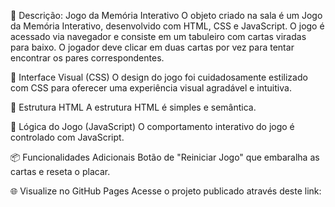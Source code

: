🧩 Descrição: Jogo da Memória Interativo
O objeto criado na sala é um Jogo da Memória Interativo, desenvolvido com HTML, CSS e JavaScript. O jogo é acessado via navegador e consiste em um tabuleiro com cartas viradas para baixo. O jogador deve clicar em duas cartas por vez para tentar encontrar os pares correspondentes.

🎨 Interface Visual (CSS)
O design do jogo foi cuidadosamente estilizado com CSS para oferecer uma experiência visual agradável e intuitiva.

🧱 Estrutura HTML
A estrutura HTML é simples e semântica.

🧠 Lógica do Jogo (JavaScript)
O comportamento interativo do jogo é controlado com JavaScript.

📦 Funcionalidades Adicionais
Botão de "Reiniciar Jogo" que embaralha as cartas e reseta o placar.

🌐 Visualize no GitHub Pages
Acesse o projeto publicado através deste link: 
